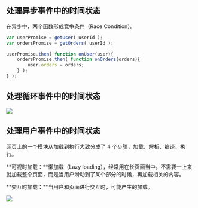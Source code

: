 ## 处理异步事件中的时间状态
在异步中，两个函数形成竞争条件（Race Condition）。

```javascript
var userPromise = getUser( userId );
var ordersPromise = getOrders( userId );

userPromise.then( function onUser(user){
    ordersPromise.then( function onOrders(orders){
        user.orders = orders;
    } );
} );
```

## 处理循环事件中的时间状态
![](/images/1664848884615-6b737c27-3b23-4175-8a51-d883999eb5ed.png)

## 处理用户事件中的时间状态
网页上的一个模块从加载到执行大致分成了 4 个步骤，加载、解析、编译、执行。

**可视时加载：**懒加载（Lazy loading），经常用在长页面当中。不需要一上来就加载整个页面，而是当用户滑动到了某个部分的时候，再加载相关的内容。

**交互时加载：**当用户和页面进行交互时，可能产生的加载。

![](/images/1664849378695-7f6cf5a3-618c-4c79-bf93-c923c0f2b0fc.png)

